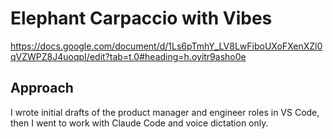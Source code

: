 # Elephant Carpaccio with Vibes

https://docs.google.com/document/d/1Ls6pTmhY_LV8LwFiboUXoFXenXZl0qVZWPZ8J4uoqpI/edit?tab=t.0#heading=h.oyitr9asho0e

## Approach

I wrote initial drafts of the product manager and engineer roles in VS Code, then I went to work with Claude Code and voice dictation only.
